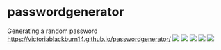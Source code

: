 # passwordgenerator
Generating a random password
https://victoriablackburn14.github.io/passwordgenerator/
<img src="./screenshots.generate.png">
<img src="./screenshots.prompt1.png">
<img src="./screenshots.prompt2.png">
<img src="./screenshots.prompt3.png">
<img src="./screenshots.prompt4.png">

